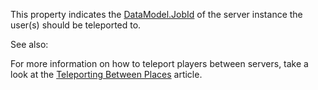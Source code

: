 This property indicates the [DataModel.JobId](https://create.roblox.com/docs/reference/engine/classes/DataModel#JobId) of the server instance the
user(s) should be teleported to.

See also:

For more information on how to teleport players between servers, take a
look at the [Teleporting Between Places][1] article.

[1]: https://developer.roblox.com/articles/Teleporting-Between-Places